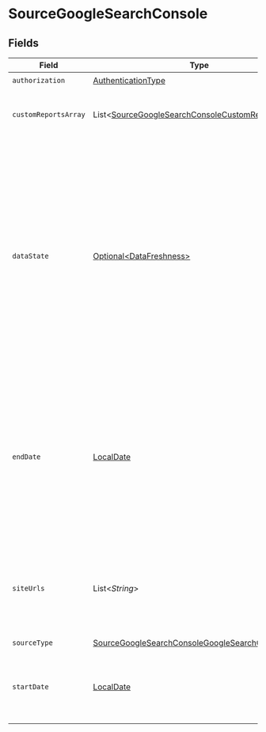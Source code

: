 # SourceGoogleSearchConsole


## Fields

| Field                                                                                                                                                                                                                                                                                                                                                                                   | Type                                                                                                                                                                                                                                                                                                                                                                                    | Required                                                                                                                                                                                                                                                                                                                                                                                | Description                                                                                                                                                                                                                                                                                                                                                                             | Example                                                                                                                                                                                                                                                                                                                                                                                 |
| --------------------------------------------------------------------------------------------------------------------------------------------------------------------------------------------------------------------------------------------------------------------------------------------------------------------------------------------------------------------------------------- | --------------------------------------------------------------------------------------------------------------------------------------------------------------------------------------------------------------------------------------------------------------------------------------------------------------------------------------------------------------------------------------- | --------------------------------------------------------------------------------------------------------------------------------------------------------------------------------------------------------------------------------------------------------------------------------------------------------------------------------------------------------------------------------------- | --------------------------------------------------------------------------------------------------------------------------------------------------------------------------------------------------------------------------------------------------------------------------------------------------------------------------------------------------------------------------------------- | --------------------------------------------------------------------------------------------------------------------------------------------------------------------------------------------------------------------------------------------------------------------------------------------------------------------------------------------------------------------------------------- |
| `authorization`                                                                                                                                                                                                                                                                                                                                                                         | [AuthenticationType](../../models/shared/AuthenticationType.md)                                                                                                                                                                                                                                                                                                                         | :heavy_check_mark:                                                                                                                                                                                                                                                                                                                                                                      | N/A                                                                                                                                                                                                                                                                                                                                                                                     |                                                                                                                                                                                                                                                                                                                                                                                         |
| `customReportsArray`                                                                                                                                                                                                                                                                                                                                                                    | List\<[SourceGoogleSearchConsoleCustomReportConfig](../../models/shared/SourceGoogleSearchConsoleCustomReportConfig.md)>                                                                                                                                                                                                                                                                | :heavy_minus_sign:                                                                                                                                                                                                                                                                                                                                                                      | You can add your Custom Analytics report by creating one.                                                                                                                                                                                                                                                                                                                               |                                                                                                                                                                                                                                                                                                                                                                                         |
| `dataState`                                                                                                                                                                                                                                                                                                                                                                             | [Optional\<DataFreshness>](../../models/shared/DataFreshness.md)                                                                                                                                                                                                                                                                                                                        | :heavy_minus_sign:                                                                                                                                                                                                                                                                                                                                                                      | If set to 'final', the returned data will include only finalized, stable data. If set to 'all', fresh data will be included. When using Incremental sync mode, we do not recommend setting this parameter to 'all' as it may cause data loss. More information can be found in our <a href='https://docs.airbyte.com/integrations/source/google-search-console'>full documentation</a>. | final                                                                                                                                                                                                                                                                                                                                                                                   |
| `endDate`                                                                                                                                                                                                                                                                                                                                                                               | [LocalDate](https://docs.oracle.com/javase/8/docs/api/java/time/LocalDate.html)                                                                                                                                                                                                                                                                                                         | :heavy_minus_sign:                                                                                                                                                                                                                                                                                                                                                                      | UTC date in the format YYYY-MM-DD. Any data created after this date will not be replicated. Must be greater or equal to the start date field. Leaving this field blank will replicate all data from the start date onward.                                                                                                                                                              | 2021-12-12                                                                                                                                                                                                                                                                                                                                                                              |
| `siteUrls`                                                                                                                                                                                                                                                                                                                                                                              | List\<*String*>                                                                                                                                                                                                                                                                                                                                                                         | :heavy_check_mark:                                                                                                                                                                                                                                                                                                                                                                      | The URLs of the website property attached to your GSC account. Learn more about properties <a href="https://support.google.com/webmasters/answer/34592?hl=en">here</a>.                                                                                                                                                                                                                 | https://example1.com/                                                                                                                                                                                                                                                                                                                                                                   |
| `sourceType`                                                                                                                                                                                                                                                                                                                                                                            | [SourceGoogleSearchConsoleGoogleSearchConsole](../../models/shared/SourceGoogleSearchConsoleGoogleSearchConsole.md)                                                                                                                                                                                                                                                                     | :heavy_check_mark:                                                                                                                                                                                                                                                                                                                                                                      | N/A                                                                                                                                                                                                                                                                                                                                                                                     |                                                                                                                                                                                                                                                                                                                                                                                         |
| `startDate`                                                                                                                                                                                                                                                                                                                                                                             | [LocalDate](https://docs.oracle.com/javase/8/docs/api/java/time/LocalDate.html)                                                                                                                                                                                                                                                                                                         | :heavy_minus_sign:                                                                                                                                                                                                                                                                                                                                                                      | UTC date in the format YYYY-MM-DD. Any data before this date will not be replicated.                                                                                                                                                                                                                                                                                                    |                                                                                                                                                                                                                                                                                                                                                                                         |